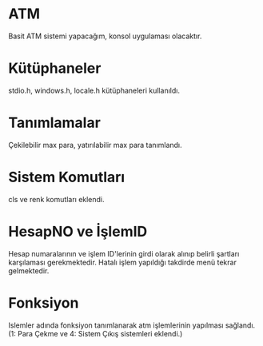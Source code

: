 # ATM
Basit ATM sistemi yapacağım, konsol uygulaması olacaktır.

# Kütüphaneler

stdio.h, windows.h, locale.h kütüphaneleri kullanıldı.

# Tanımlamalar

Çekilebilir max para, yatırılabilir max para tanımlandı.

# Sistem Komutları

cls ve renk komutları eklendi.

# HesapNO ve İşlemID

Hesap numaralarının ve işlem ID'lerinin girdi olarak alınıp belirli şartları karşılaması gerekmektedir. Hatalı işlem yapıldığı takdirde menü tekrar gelmektedir.

# Fonksiyon

Islemler adında fonksiyon tanımlanarak atm işlemlerinin yapılması sağlandı. (1: Para Çekme ve 4: Sistem Çıkış sistemleri eklendi.) 
